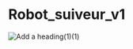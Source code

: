 # Robot_suiveur_v1
![Add a heading(1)(1)](https://github.com/user-attachments/assets/3162da3e-3e53-4cbc-8781-257dacf18f74)
